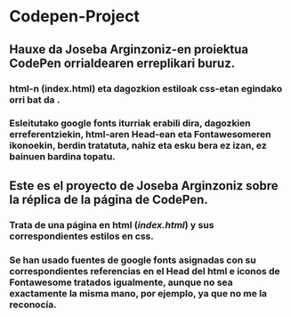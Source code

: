 # Codepen-Project

## Hauxe da Joseba Arginzoniz-en proiektua CodePen orrialdearen erreplikari buruz.
### html-n (index.html) eta dagozkion estiloak css-etan egindako orri bat da .
### Esleitutako google fonts iturriak erabili dira, dagozkien erreferentziekin, html-aren Head-ean eta Fontawesomeren ikonoekin, berdin tratatuta, nahiz eta esku bera ez izan, ez bainuen bardina topatu.

##  Este es el proyecto de Joseba Arginzoniz sobre la réplica de la página de CodePen.
### Trata de una página en html (_**index.html**_) y sus correspondientes estilos en css.
### Se han usado fuentes de google fonts asignadas con su correspondientes referencias en el Head del html e iconos de Fontawesome tratados igualmente, aunque no sea exactamente la misma mano, por ejemplo, ya que no me la reconocía.
